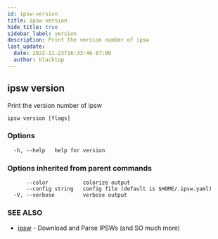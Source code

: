 ```yaml
---
id: ipsw-version
title: ipsw version
hide_title: true
sidebar_label: version
description: Print the version number of ipsw
last_update:
  date: 2022-11-23T16:33:46-07:00
  author: blacktop
---
```

## ipsw version

Print the version number of ipsw

```
ipsw version [flags]
```

### Options

```
  -h, --help   help for version
```

### Options inherited from parent commands

```
      --color           colorize output
      --config string   config file (default is $HOME/.ipsw.yaml)
  -V, --verbose         verbose output
```

### SEE ALSO

* [ipsw](/docs/cli/version/ipsw)	 - Download and Parse IPSWs (and SO much more)

